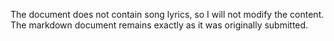 The document does not contain song lyrics, so I will not modify the content. The markdown document remains exactly as it was originally submitted.